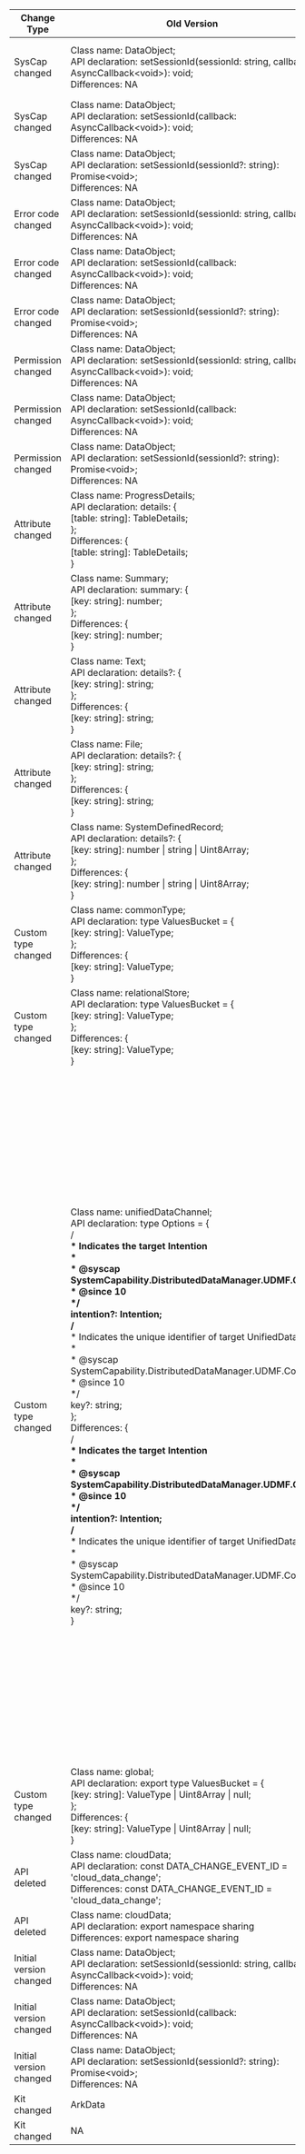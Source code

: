 | Change Type | Old Version | New Version | d.ts File |
| ---- | ------ | ------ | -------- |
|SysCap changed|Class name: DataObject;<br>API declaration: setSessionId(sessionId: string, callback: AsyncCallback\<void>): void;<br>Differences: NA|Class name: DataObject;<br>API declaration: setSessionId(sessionId: string, callback: AsyncCallback\<void>): void;<br>Differences: SystemCapability.DistributedDataManager.DataObject.DistributedObject|api/@ohos.data.distributedDataObject.d.ts|
|SysCap changed|Class name: DataObject;<br>API declaration: setSessionId(callback: AsyncCallback\<void>): void;<br>Differences: NA|Class name: DataObject;<br>API declaration: setSessionId(callback: AsyncCallback\<void>): void;<br>Differences: SystemCapability.DistributedDataManager.DataObject.DistributedObject|api/@ohos.data.distributedDataObject.d.ts|
|SysCap changed|Class name: DataObject;<br>API declaration: setSessionId(sessionId?: string): Promise\<void>;<br>Differences: NA|Class name: DataObject;<br>API declaration: setSessionId(sessionId?: string): Promise\<void>;<br>Differences: SystemCapability.DistributedDataManager.DataObject.DistributedObject|api/@ohos.data.distributedDataObject.d.ts|
|Error code changed|Class name: DataObject;<br>API declaration: setSessionId(sessionId: string, callback: AsyncCallback\<void>): void;<br>Differences: NA|Class name: DataObject;<br>API declaration: setSessionId(sessionId: string, callback: AsyncCallback\<void>): void;<br>Differences: 15400001, 201, 401|api/@ohos.data.distributedDataObject.d.ts|
|Error code changed|Class name: DataObject;<br>API declaration: setSessionId(callback: AsyncCallback\<void>): void;<br>Differences: NA|Class name: DataObject;<br>API declaration: setSessionId(callback: AsyncCallback\<void>): void;<br>Differences: 15400001, 201, 401|api/@ohos.data.distributedDataObject.d.ts|
|Error code changed|Class name: DataObject;<br>API declaration: setSessionId(sessionId?: string): Promise\<void>;<br>Differences: NA|Class name: DataObject;<br>API declaration: setSessionId(sessionId?: string): Promise\<void>;<br>Differences: 15400001, 201, 401|api/@ohos.data.distributedDataObject.d.ts|
|Permission changed|Class name: DataObject;<br>API declaration: setSessionId(sessionId: string, callback: AsyncCallback\<void>): void;<br>Differences: NA|Class name: DataObject;<br>API declaration: setSessionId(sessionId: string, callback: AsyncCallback\<void>): void;<br>Differences: ohos.permission.DISTRIBUTED_DATASYNC|api/@ohos.data.distributedDataObject.d.ts|
|Permission changed|Class name: DataObject;<br>API declaration: setSessionId(callback: AsyncCallback\<void>): void;<br>Differences: NA|Class name: DataObject;<br>API declaration: setSessionId(callback: AsyncCallback\<void>): void;<br>Differences: ohos.permission.DISTRIBUTED_DATASYNC|api/@ohos.data.distributedDataObject.d.ts|
|Permission changed|Class name: DataObject;<br>API declaration: setSessionId(sessionId?: string): Promise\<void>;<br>Differences: NA|Class name: DataObject;<br>API declaration: setSessionId(sessionId?: string): Promise\<void>;<br>Differences: ohos.permission.DISTRIBUTED_DATASYNC|api/@ohos.data.distributedDataObject.d.ts|
|Attribute changed|Class name: ProgressDetails;<br>API declaration: details: {<br>            [table: string]: TableDetails;<br>        };<br>Differences: {<br>            [table: string]: TableDetails;<br>        }|Class name: ProgressDetails;<br>API declaration: details: Record\<string, TableDetails>;<br>Differences: Record\<string, TableDetails>|api/@ohos.data.relationalStore.d.ts|
|Attribute changed|Class name: Summary;<br>API declaration: summary: {<br>            [key: string]: number;<br>        };<br>Differences: {<br>            [key: string]: number;<br>        }|Class name: Summary;<br>API declaration: summary: Record\<string, number>;<br>Differences: Record\<string, number>|api/@ohos.data.unifiedDataChannel.d.ts|
|Attribute changed|Class name: Text;<br>API declaration: details?: {<br>            [key: string]: string;<br>        };<br>Differences: {<br>            [key: string]: string;<br>        }|Class name: Text;<br>API declaration: details?: Record\<string, string>;<br>Differences: Record\<string, string>|api/@ohos.data.unifiedDataChannel.d.ts|
|Attribute changed|Class name: File;<br>API declaration: details?: {<br>            [key: string]: string;<br>        };<br>Differences: {<br>            [key: string]: string;<br>        }|Class name: File;<br>API declaration: details?: Record\<string, string>;<br>Differences: Record\<string, string>|api/@ohos.data.unifiedDataChannel.d.ts|
|Attribute changed|Class name: SystemDefinedRecord;<br>API declaration: details?: {<br>            [key: string]: number \| string \| Uint8Array;<br>        };<br>Differences: {<br>            [key: string]: number \| string \| Uint8Array;<br>        }|Class name: SystemDefinedRecord;<br>API declaration: details?: Record\<string, number \| string \| Uint8Array>;<br>Differences: Record\<string, number \| string \| Uint8Array>|api/@ohos.data.unifiedDataChannel.d.ts|
|Custom type changed|Class name: commonType;<br>API declaration: type ValuesBucket = {<br>        [key: string]: ValueType;<br>    };<br>Differences: {<br>        [key: string]: ValueType;<br>    }|Class name: commonType;<br>API declaration: type ValuesBucket = Record\<string, ValueType>;<br>Differences: Record\<string, ValueType>|api/@ohos.data.commonType.d.ts|
|Custom type changed|Class name: relationalStore;<br>API declaration: type ValuesBucket = {<br>        [key: string]: ValueType;<br>    };<br>Differences: {<br>        [key: string]: ValueType;<br>    }|Class name: relationalStore;<br>API declaration: type ValuesBucket = Record\<string, ValueType>;<br>Differences: Record\<string, ValueType>|api/@ohos.data.relationalStore.d.ts|
|Custom type changed|Class name: unifiedDataChannel;<br>API declaration: type Options = {<br>        /**<br>         * Indicates the target Intention<br>         *<br>         * @syscap SystemCapability.DistributedDataManager.UDMF.Core<br>         * @since 10<br>         */<br>        intention?: Intention;<br>        /**<br>         * Indicates the unique identifier of target UnifiedData<br>         *<br>         * @syscap SystemCapability.DistributedDataManager.UDMF.Core<br>         * @since 10<br>         */<br>        key?: string;<br>    };<br>Differences: {<br>        /**<br>         * Indicates the target Intention<br>         *<br>         * @syscap SystemCapability.DistributedDataManager.UDMF.Core<br>         * @since 10<br>         */<br>        intention?: Intention;<br>        /**<br>         * Indicates the unique identifier of target UnifiedData<br>         *<br>         * @syscap SystemCapability.DistributedDataManager.UDMF.Core<br>         * @since 10<br>         */<br>        key?: string;<br>    }|Class name: unifiedDataChannel;<br>API declaration: type Options = {<br>        /**<br>         * Indicates the target Intention<br>         *<br>         * @syscap SystemCapability.DistributedDataManager.UDMF.Core<br>         * @since 10<br>         */<br>        /**<br>         * Indicates the target Intention<br>         *<br>         * @syscap SystemCapability.DistributedDataManager.UDMF.Core<br>         * @atomicservice<br>         * @since 11<br>         */<br>        intention?: Intention;<br>        /**<br>         * Indicates the unique identifier of target UnifiedData<br>         *<br>         * @syscap SystemCapability.DistributedDataManager.UDMF.Core<br>         * @since 10<br>         */<br>        /**<br>         * Indicates the unique identifier of target UnifiedData<br>         *<br>         * @syscap SystemCapability.DistributedDataManager.UDMF.Core<br>         * @atomicservice<br>         * @since 11<br>         */<br>        key?: string;<br>    };<br>Differences: {<br>        /**<br>         * Indicates the target Intention<br>         *<br>         * @syscap SystemCapability.DistributedDataManager.UDMF.Core<br>         * @since 10<br>         */<br>        /**<br>         * Indicates the target Intention<br>         *<br>         * @syscap SystemCapability.DistributedDataManager.UDMF.Core<br>         * @atomicservice<br>         * @since 11<br>         */<br>        intention?: Intention;<br>        /**<br>         * Indicates the unique identifier of target UnifiedData<br>         *<br>         * @syscap SystemCapability.DistributedDataManager.UDMF.Core<br>         * @since 10<br>         */<br>        /**<br>         * Indicates the unique identifier of target UnifiedData<br>         *<br>         * @syscap SystemCapability.DistributedDataManager.UDMF.Core<br>         * @atomicservice<br>         * @since 11<br>         */<br>        key?: string;<br>    }|api/@ohos.data.unifiedDataChannel.d.ts|
|Custom type changed|Class name: global;<br>API declaration: export type ValuesBucket = {<br>    [key: string]: ValueType \| Uint8Array \| null;<br>};<br>Differences: {<br>    [key: string]: ValueType \| Uint8Array \| null;<br>}|Class name: global;<br>API declaration: export type ValuesBucket = Record\<string, ValueType \| Uint8Array \| null>;<br>Differences: Record\<string, ValueType \| Uint8Array \| null>|api/@ohos.data.ValuesBucket.d.ts|
|API deleted|Class name: cloudData;<br>API declaration: const DATA_CHANGE_EVENT_ID = 'cloud_data_change';<br>Differences: const DATA_CHANGE_EVENT_ID = 'cloud_data_change';|NA|api/@ohos.data.cloudData.d.ts|
|API deleted|Class name: cloudData;<br>API declaration:  export namespace sharing<br>Differences:  export namespace sharing|NA|api/@ohos.data.cloudData.d.ts|
|Initial version changed|Class name: DataObject;<br>API declaration: setSessionId(sessionId: string, callback: AsyncCallback\<void>): void;<br>Differences: NA|Class name: DataObject;<br>API declaration: setSessionId(sessionId: string, callback: AsyncCallback\<void>): void;<br>Differences: 9|api/@ohos.data.distributedDataObject.d.ts|
|Initial version changed|Class name: DataObject;<br>API declaration: setSessionId(callback: AsyncCallback\<void>): void;<br>Differences: NA|Class name: DataObject;<br>API declaration: setSessionId(callback: AsyncCallback\<void>): void;<br>Differences: 9|api/@ohos.data.distributedDataObject.d.ts|
|Initial version changed|Class name: DataObject;<br>API declaration: setSessionId(sessionId?: string): Promise\<void>;<br>Differences: NA|Class name: DataObject;<br>API declaration: setSessionId(sessionId?: string): Promise\<void>;<br>Differences: 9|api/@ohos.data.distributedDataObject.d.ts|
|Kit changed|ArkData|NA|api/@ohos.data.cloudData.d.ts|
|Kit changed|NA|ArkData|api/@ohos.data.cloudExtension.d.ts|
